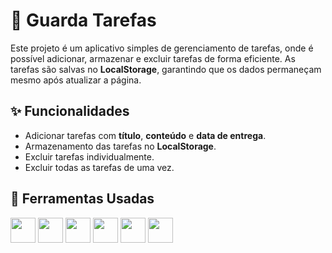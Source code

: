 # 📝 Guarda Tarefas

Este projeto é um aplicativo simples de gerenciamento de tarefas, onde é possível adicionar, armazenar e excluir tarefas de forma eficiente. As tarefas são salvas no **LocalStorage**, garantindo que os dados permaneçam mesmo após atualizar a página.

## ✨ Funcionalidades

- Adicionar tarefas com **título**, **conteúdo** e **data de entrega**.
- Armazenamento das tarefas no **LocalStorage**.
- Excluir tarefas individualmente.
- Excluir todas as tarefas de uma vez.

## 🚀 Ferramentas Usadas

<p align="left">
  <img src="https://cdn.jsdelivr.net/gh/devicons/devicon/icons/tailwindcss/tailwindcss-original.svg" width="40" height="40" />
  <img src="https://cdn.jsdelivr.net/gh/devicons/devicon/icons/html5/html5-original.svg" width="40" height="40" />
  <img src="https://cdn.jsdelivr.net/gh/devicons/devicon/icons/css3/css3-original.svg" width="40" height="40" />
  <img src="https://cdn.jsdelivr.net/gh/devicons/devicon/icons/react/react-original.svg" width="40" height="40" />
  <img src="https://cdn.jsdelivr.net/gh/devicons/devicon/icons/nextjs/nextjs-original.svg" width="40" height="40" />
  <img src="https://cdn.jsdelivr.net/gh/devicons/devicon/icons/typescript/typescript-original.svg" width="40" height="40" />
</p>

